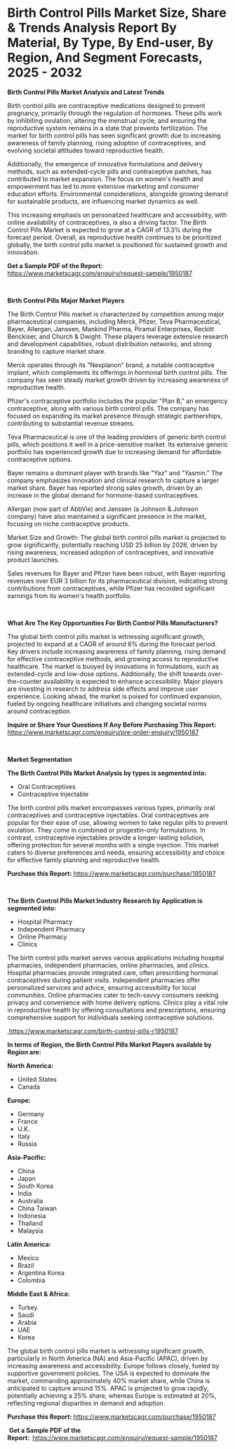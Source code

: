 <p><h1>Birth Control Pills Market Size, Share & Trends Analysis Report By Material, By Type, By End-user, By Region, And Segment Forecasts, 2025 - 2032</h1></p><p><strong>Birth Control Pills Market Analysis and Latest Trends</strong></p>
<p><p>Birth control pills are contraceptive medications designed to prevent pregnancy, primarily through the regulation of hormones. These pills work by inhibiting ovulation, altering the menstrual cycle, and ensuring the reproductive system remains in a state that prevents fertilization. The market for birth control pills has seen significant growth due to increasing awareness of family planning, rising adoption of contraceptives, and evolving societal attitudes toward reproductive health.</p><p>Additionally, the emergence of innovative formulations and delivery methods, such as extended-cycle pills and contraceptive patches, has contributed to market expansion. The focus on women's health and empowerment has led to more extensive marketing and consumer education efforts. Environmental considerations, alongside growing demand for sustainable products, are influencing market dynamics as well. </p><p>This increasing emphasis on personalized healthcare and accessibility, with online availability of contraceptives, is also a driving factor. The Birth Control Pills Market is expected to grow at a CAGR of 13.3% during the forecast period. Overall, as reproductive health continues to be prioritized globally, the birth control pills market is positioned for sustained growth and innovation.</p></p>
<p><strong>Get a Sample PDF of the Report:&nbsp;</strong> <a href="https://www.marketscagr.com/enquiry/request-sample/1950187?utm_campaign=2518&utm_medium=2&utm_source=Github&utm_content=ia&utm_term=19042025&utm_id=birth-control-pills">https://www.marketscagr.com/enquiry/request-sample/1950187</a></p>
<p>&nbsp;</p>
<p><strong>Birth Control Pills Major Market Players</strong></p>
<p><p>The Birth Control Pills market is characterized by competition among major pharmaceutical companies, including Merck, Pfizer, Teva Pharmaceutical, Bayer, Allergan, Janssen, Mankind Pharma, Piramal Enterprises, Reckitt Benckiser, and Church & Dwight. These players leverage extensive research and development capabilities, robust distribution networks, and strong branding to capture market share.</p><p>Merck operates through its "Nexplanon" brand, a notable contraceptive implant, which complements its offerings in hormonal birth control pills. The company has seen steady market growth driven by increasing awareness of reproductive health.</p><p>Pfizer's contraceptive portfolio includes the popular "Plan B," an emergency contraceptive, along with various birth control pills. The company has focused on expanding its market presence through strategic partnerships, contributing to substantial revenue streams.</p><p>Teva Pharmaceutical is one of the leading providers of generic birth control pills, which positions it well in a price-sensitive market. Its extensive generic portfolio has experienced growth due to increasing demand for affordable contraceptive options.</p><p>Bayer remains a dominant player with brands like "Yaz" and "Yasmin." The company emphasizes innovation and clinical research to capture a larger market share. Bayer has reported strong sales growth, driven by an increase in the global demand for hormone-based contraceptives.</p><p>Allergan (now part of AbbVie) and Janssen (a Johnson & Johnson company) have also maintained a significant presence in the market, focusing on niche contraceptive products.</p><p>Market Size and Growth: The global birth control pills market is projected to grow significantly, potentially reaching USD 25 billion by 2026, driven by rising awareness, increased adoption of contraceptives, and innovative product launches.</p><p>Sales revenues for Bayer and Pfizer have been robust, with Bayer reporting revenues over EUR 3 billion for its pharmaceutical division, indicating strong contributions from contraceptives, while Pfizer has recorded significant earnings from its women's health portfolio.</p></p>
<p>&nbsp;</p>
<p><strong>What Are The Key Opportunities For Birth Control Pills Manufacturers?</strong></p>
<p><p>The global birth control pills market is witnessing significant growth, projected to expand at a CAGR of around 6% during the forecast period. Key drivers include increasing awareness of family planning, rising demand for effective contraceptive methods, and growing access to reproductive healthcare. The market is buoyed by innovations in formulations, such as extended-cycle and low-dose options. Additionally, the shift towards over-the-counter availability is expected to enhance accessibility. Major players are investing in research to address side effects and improve user experience. Looking ahead, the market is poised for continued expansion, fueled by ongoing healthcare initiatives and changing societal norms around contraception.</p></p>
<p><strong>Inquire or Share Your Questions If Any Before Purchasing This Report:</strong> <a href="https://www.marketscagr.com/enquiry/pre-order-enquiry/1950187?utm_campaign=2518&utm_medium=2&utm_source=Github&utm_content=ia&utm_term=19042025&utm_id=birth-control-pills">https://www.marketscagr.com/enquiry/pre-order-enquiry/1950187</a></p>
<p>&nbsp;</p>
<p><strong>Market Segmentation</strong></p>
<p><strong>The Birth Control Pills Market Analysis by types is segmented into:</strong></p>
<p><ul><li>Oral Contraceptives</li><li>Contraceptive Injectable</li></ul></p>
<p><p>The birth control pills market encompasses various types, primarily oral contraceptives and contraceptive injectables. Oral contraceptives are popular for their ease of use, allowing women to take regular pills to prevent ovulation. They come in combined or progestin-only formulations. In contrast, contraceptive injectables provide a longer-lasting solution, offering protection for several months with a single injection. This market caters to diverse preferences and needs, ensuring accessibility and choice for effective family planning and reproductive health.</p></p>
<p><strong>Purchase this Report:&nbsp;</strong><a href="https://www.marketscagr.com/purchase/1950187?utm_campaign=2518&utm_medium=2&utm_source=Github&utm_content=ia&utm_term=19042025&utm_id=birth-control-pills">https://www.marketscagr.com/purchase/1950187</a></p>
<p>&nbsp;</p>
<p><strong>The Birth Control Pills Market Industry Research by Application is segmented into:</strong></p>
<p><ul><li>Hospital Pharmacy</li><li>Independent Pharmacy</li><li>Online Pharmacy</li><li>Clinics</li></ul></p>
<p><p>The birth control pills market serves various applications including hospital pharmacies, independent pharmacies, online pharmacies, and clinics. Hospital pharmacies provide integrated care, often prescribing hormonal contraceptives during patient visits. Independent pharmacies offer personalized services and advice, ensuring accessibility for local communities. Online pharmacies cater to tech-savvy consumers seeking privacy and convenience with home delivery options. Clinics play a vital role in reproductive health by offering consultations and prescriptions, ensuring comprehensive support for individuals seeking contraceptive solutions.</p></p>
<p><a href="https://www.marketscagr.com/birth-control-pills-r1950187?utm_campaign=2518&utm_medium=2&utm_source=Github&utm_content=ia&utm_term=19042025&utm_id=birth-control-pills">&nbsp;https://www.marketscagr.com/birth-control-pills-r1950187</a></p>
<p><strong>In terms of Region, the Birth Control Pills Market Players available by Region are:</strong></p>
<p>
    <p> <strong> North America: </strong>
        <ul>
            <li>United States</li>
            <li>Canada</li>
        </ul>
        </p> 
    <p> <strong> Europe: </strong>
        <ul>
            <li>Germany</li>
            <li>France</li>
            <li>U.K.</li>
            <li>Italy</li>
            <li>Russia</li>
        </ul>
        </p> 
    <p> <strong> Asia-Pacific: </strong>
        <ul>
            <li>China</li>
            <li>Japan</li>
            <li>South Korea</li>
            <li>India</li>
            <li>Australia</li>
            <li>China Taiwan</li>
            <li>Indonesia</li>
            <li>Thailand</li>
            <li>Malaysia</li>
        </ul>
        </p> 
    <p> <strong> Latin America: </strong>
        <ul>
            <li>Mexico</li>
            <li>Brazil</li>
            <li>Argentina Korea</li>
            <li>Colombia</li>
        </ul>
        </p> 
    <p> <strong> Middle East & Africa: </strong>
        <ul>
            <li>Turkey</li>
            <li>Saudi</li>
            <li>Arabia</li>
            <li>UAE</li>
            <li>Korea</li>
        </ul>
    </p>
    </p>
<p><p>The global birth control pills market is witnessing significant growth, particularly in North America (NA) and Asia-Pacific (APAC), driven by increasing awareness and accessibility. Europe follows closely, fueled by supportive government policies. The USA is expected to dominate the market, commanding approximately 40% market share, while China is anticipated to capture around 15%. APAC is projected to grow rapidly, potentially achieving a 25% share, whereas Europe is estimated at 20%, reflecting regional disparities in demand and adoption.</p></p>
<p><strong>Purchase this Report: </strong><a href="https://www.marketscagr.com/purchase/1950187?utm_campaign=2518&utm_medium=2&utm_source=Github&utm_content=ia&utm_term=19042025&utm_id=birth-control-pills">https://www.marketscagr.com/purchase/1950187</a></p>
<p>&nbsp;<strong>Get a Sample PDF of the Report:&nbsp;&nbsp;</strong><a href="https://www.marketscagr.com/enquiry/request-sample/1950187?utm_campaign=2518&utm_medium=2&utm_source=Github&utm_content=ia&utm_term=19042025&utm_id=birth-control-pills">https://www.marketscagr.com/enquiry/request-sample/1950187</a></p>
<p><strong></strong></p>
<p><p></p><p></p><p></p></p>